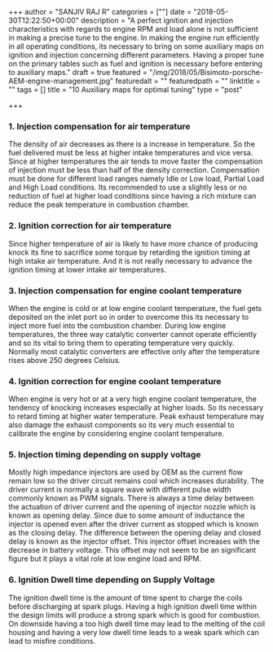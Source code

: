 +++
author = "SANJIV RAJ R"
categories = [""]
date = "2018-05-30T12:22:50+00:00"
description = "A perfect ignition and injection characteristics with regards to engine RPM and load alone is not sufficient in making a precise tune to the engine. In making the engine run efficiently in all operating conditions, its necessary to bring on some auxiliary maps on ignition and injection concerning different parameters. Having a proper tune on the primary tables such as fuel and ignition is necessary before entering to auxiliary maps."
draft = true
featured = "/img/2018/05/Bisimoto-porsche-AEM-engine-management.jpg"
featuredalt = ""
featuredpath = ""
linktitle = ""
tags = []
title = "10 Auxiliary maps for optimal tuning"
type = "post"

+++
### 1. Injection compensation for air temperature

The density of air decreases as there is a increase in temperature. So the fuel delivered must be less at higher intake temperatures and vice versa. Since at higher temperatures the air tends to move faster the compensation of injection must be less than half of the density correction. Compensation must be done for different load ranges namely Idle or Low load, Partial Load and High Load conditions. Its recommended to use a slightly less or no reduction of fuel at higher load conditions since having a rich mixture can reduce the peak temperature in combustion chamber.

### 2. Ignition correction for air temperature

Since higher temperature of air is likely to have more chance of producing knock its fine to sacrifice some torque by retarding the ignition timing at high intake air temperature. And it is not really necessary to advance the ignition timing at lower intake air temperatures.

### 3. Injection compensation for engine coolant temperature

When the engine is cold or at low engine coolant temperature, the fuel gets deposited on the inlet port so in order to overcome this its necessary to inject more fuel into the combustion chamber. During low engine temperatures, the three way catalytic converter cannot operate efficiently and so its vital to bring them to operating temperature very quickly. Normally most catalytic converters are effective only after the temperature rises above 250 degrees Celsius.

### 4. Ignition correction for engine coolant temperature

When engine is very hot or at a very high engine coolant temperature, the tendency of knocking increases especially at higher loads. So its necessary to retard timing at higher water temperature. Peak exhaust temperature may also damage the exhaust components so its very much essential to calibrate the engine by considering engine coolant temperature.

### 5. Injection timing depending on supply voltage

Mostly high impedance injectors are used by OEM as the current flow remain low so the driver circuit remains cool which increases durability. The driver current is normally a square wave with different pulse width commonly known as PWM signals. There is always a time delay between the actuation of driver current and the opening of injector nozzle which is known as opening delay. Since due to some amount of inductance the injector is opened even after the driver current as stopped which is known as the closing delay. The difference between the opening delay and closed delay is known as the injector offset. This injector offset increases with the decrease in battery voltage. This offset may not seem to be an significant figure but it plays a vital role at low engine load and RPM. 

### 6. Ignition Dwell time depending on Supply Voltage

The ignition dwell time is the amount of time spent to charge the coils before discharging at spark plugs. Having a high ignition dwell time within the design limits will produce a strong spark which is good for combustion. On downside having a too high dwell time may lead to the melting of the coil housing and having a very low dwell time leads to a weak spark which can lead to misfire conditions.